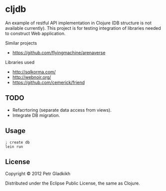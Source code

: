 # cljdb

An example of restful API implementation in Clojure (DB structure is not available currently).
This project is for testing integration of libraries needed to construct Web application.

Similar projects 
 * https://github.com/flyingmachine/arenaverse

Libraries used
 * http://sqlkorma.com/
 * http://webnoir.org/
 * https://github.com/cemerick/friend

## TODO 

* Refacrtoring (separate data access from views).
* Integrate DB migration.

## Usage
    ; create db 
    lein run

## License

Copyright © 2012 Petr Gladkikh 

Distributed under the Eclipse Public License, the same as Clojure.
